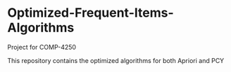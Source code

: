 # Optimized-Frequent-Items-Algorithms
Project for COMP-4250

This repository contains the optimized algorithms for both Apriori and PCY
